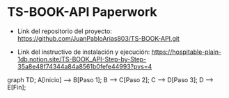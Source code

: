 # TS-BOOK-API Paperwork

- Link del repositorio del proyecto: https://github.com/JuanPabloArias803/TS-BOOK-API.git

- Link del instructivo de instalación y ejecución: https://hospitable-plain-1db.notion.site/TS-BOOK_API-Step-by-Step-35a8e48f74344a84a8561b0fefe44993?pvs=4

graph TD;
    A[Inicio] --> B[Paso 1];
    B --> C[Paso 2];
    C --> D[Paso 3];
    D --> E[Fin];
